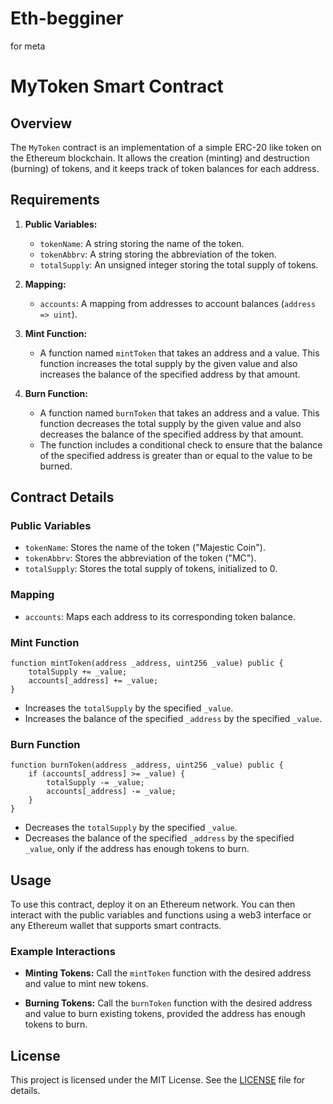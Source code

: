 # Eth-begginer
for meta
# MyToken Smart Contract

## Overview

The `MyToken` contract is an implementation of a simple ERC-20 like token on the Ethereum blockchain. It allows the creation (minting) and destruction (burning) of tokens, and it keeps track of token balances for each address.

## Requirements

1. **Public Variables:**
   - `tokenName`: A string storing the name of the token.
   - `tokenAbbrv`: A string storing the abbreviation of the token.
   - `totalSupply`: An unsigned integer storing the total supply of tokens.

2. **Mapping:**
   - `accounts`: A mapping from addresses to account balances (`address => uint`).

3. **Mint Function:**
   - A function named `mintToken` that takes an address and a value. This function increases the total supply by the given value and also increases the balance of the specified address by that amount.

4. **Burn Function:**
   - A function named `burnToken` that takes an address and a value. This function decreases the total supply by the given value and also decreases the balance of the specified address by that amount.
   - The function includes a conditional check to ensure that the balance of the specified address is greater than or equal to the value to be burned.

## Contract Details

### Public Variables

- `tokenName`: Stores the name of the token ("Majestic Coin").
- `tokenAbbrv`: Stores the abbreviation of the token ("MC").
- `totalSupply`: Stores the total supply of tokens, initialized to 0.

### Mapping

- `accounts`: Maps each address to its corresponding token balance.

### Mint Function

```solidity
function mintToken(address _address, uint256 _value) public {
    totalSupply += _value;
    accounts[_address] += _value;
}
```
- Increases the `totalSupply` by the specified `_value`.
- Increases the balance of the specified `_address` by the specified `_value`.

### Burn Function

```solidity
function burnToken(address _address, uint256 _value) public {
    if (accounts[_address] >= _value) {
        totalSupply -= _value;
        accounts[_address] -= _value;
    }
}
```
- Decreases the `totalSupply` by the specified `_value`.
- Decreases the balance of the specified `_address` by the specified `_value`, only if the address has enough tokens to burn.

## Usage

To use this contract, deploy it on an Ethereum network. You can then interact with the public variables and functions using a web3 interface or any Ethereum wallet that supports smart contracts.

### Example Interactions

- **Minting Tokens:**
  Call the `mintToken` function with the desired address and value to mint new tokens.

- **Burning Tokens:**
  Call the `burnToken` function with the desired address and value to burn existing tokens, provided the address has enough tokens to burn.

## License

This project is licensed under the MIT License. See the [LICENSE](LICENSE) file for details.
